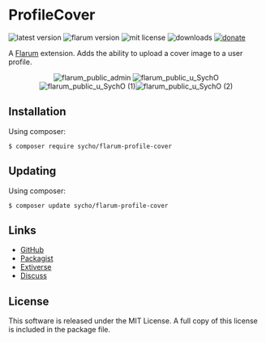# ProfileCover
![latest version](https://img.shields.io/github/release/SychO9/flarum-profile-cover.svg?style=flat-square)
![flarum version](https://img.shields.io/badge/flarum-%5E0.1.0--beta.14-%23e7742e?style=flat-square)
![mit license](https://img.shields.io/badge/license-MIT-green.svg?style=flat-square&color=green)
![downloads](https://img.shields.io/packagist/dt/sycho/flarum-profile-cover?color=%23f28d1a&style=flat-square)
[![donate](https://img.shields.io/badge/donate-buy%20me%20a%20coffee-%23ffde39?style=flat-square)](https://www.buymeacoffee.com/sycho)

A [Flarum](http://flarum.org/) extension. Adds the ability to upload a cover image to a user profile.

<p align=center>
<img alt="flarum_public_admin" src="https://user-images.githubusercontent.com/20267363/88463990-f186dc00-ceae-11ea-9446-9fd5c5ad40ee.png" /> <img alt="flarum_public_u_SychO" src="https://user-images.githubusercontent.com/20267363/88463974-c7351e80-ceae-11ea-8253-8145e5d98341.png"/><img alt="flarum_public_u_SychO (1)" src="https://user-images.githubusercontent.com/20267363/88463975-c8664b80-ceae-11ea-8b56-8a6859098fe6.png"/><img alt="flarum_public_u_SychO (2)" src="https://user-images.githubusercontent.com/20267363/88463976-cac8a580-ceae-11ea-98ca-3eb43a7d4aff.png"/>
</p>

## Installation
Using composer:
```gitattributes
$ composer require sycho/flarum-profile-cover
```

## Updating
Using composer:
```gitattributes
$ composer update sycho/flarum-profile-cover
```

## Links
* [GitHub](https://github.com/SychO9/flarum-profile-cover)
* [Packagist](https://packagist.org/packages/sycho/flarum-profile-cover)
* [Extiverse](https://extiverse.com/extension/sycho/flarum-profile-cover)
* [Discuss](https://discuss.flarum.org/d/23437-profile-cover)

## License
This software is released under the MIT License. A full copy of this license is included in the package file.
